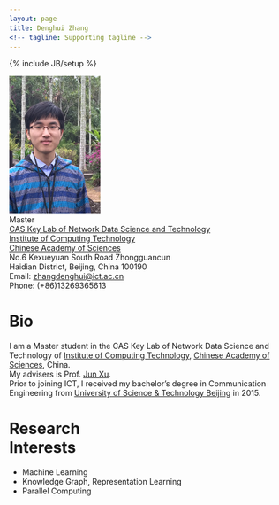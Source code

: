 ```yaml
---
layout: page
title: Denghui Zhang
<!-- tagline: Supporting tagline -->
---
```

{% include JB/setup %}

<div >
<img class='inset right' title='Denghui Zhang' src='./images/zdh2.jpg' alt='Photo of zdh' width='165px' />
</div>
<div class='quiet'>
<!-- Bachelor<br>
University of Science & Technology Beijing  <br><br> -->
Master  <br>
</div>
<!-- [CAS Key Lab of Network Data Science and Technology](http://www.bigdatalab.ac.cn/lab/lab/english)  
[Institute of Computing Technology](http://www.ict.ac.cn/)  
[Chinese Academy of Sciences](http://www.cas.cn/) -->  
<div class='zdh'>
<a href='http://www.bigdatalab.ac.cn/lab/lab/english'>CAS Key Lab of Network Data Science and Technology</a><br>
<a href='http://www.ict.ac.cn/'>Institute of Computing Technology</a><br>
<a href='http://www.cas.cn/'>Chinese Academy of Sciences</a><br>
</div>
<div class='quiet'>
No.6 Kexueyuan South Road Zhongguancun  <br>
Haidian District, Beijing, China 100190  <br>
Email: <a href="mailto:zhangdenghui@ict.ac.cn">zhangdenghui@ict.ac.cn</a><br>
Phone: (+86)13269365613
</div>

<div class='section'>
 <h1 id='bio'>Bio</h1>
<p font-size='1em'>
  I am a Master student in the CAS Key Lab of Network Data Science and Technology of <a href='http://www.ict.ac.cn/'>Institute of Computing Technology</a>, <a href='http://www.cas.cn/'>Chinese Academy of Sciences</a>, China. <br>My advisers is Prof. <a href='http://www.bigdatalab.ac.cn/~junxu/'>Jun Xu</a>.<br> Prior to joining ICT, I received my bachelor&#8217;s degree in Communication Engineering from <a href='http://www.ustb.edu.cn/index.asp'>University of Science & Technology Beijing</a> in 2015.</p>
</div>
<div class='section'>
<h1 id='research'>Research <br> Interests</h1>
<ul>
<li>Machine Learning</li>
<li>Knowledge Graph, Representation Learning</li>
<li>Parallel Computing</li>
</ul>
</div>

<!-- Read [Jekyll Quick Start](http://jekyllbootstrap.com/usage/jekyll-quick-start.html) -->

<!-- Complete usage and documentation available at: [Jekyll Bootstrap](http://jekyllbootstrap.com)

## Update Author Attributes

In `_config.yml` remember to specify your own data:
    
    title : My Blog =)
    
    author :
      name : Name Lastname
      email : blah@email.test
      github : username
      twitter : username

The theme should reference these variables whenever needed.
    
## Sample Posts

This blog contains sample posts which help stage pages and blog data.
When you don't need the samples anymore just delete the `_posts/core-samples` folder.

    $ rm -rf _posts/core-samples

Here's a sample "posts list".

<ul class="posts">
  {% for post in site.posts %}
    <li><span>{{ post.date | date_to_string }}</span> &raquo; <a href="{{ BASE_PATH }}{{ post.url }}">{{ post.title }}</a></li>
  {% endfor %}
</ul>

## To-Do

This theme is still unfinished. If you'd like to be added as a contributor, [please fork](http://github.com/plusjade/jekyll-bootstrap)!
We need to clean up the themes, make theme usage guides with theme-specific markup examples. -->


